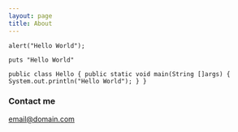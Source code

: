 ```yaml
---
layout: page
title: About
---
```


`alert("Hello World");`

`puts "Hello World"`

`public class Hello {
    public static void main(String []args) {
    System.out.println("Hello World");
    }
}`



### Contact me

[email@domain.com](mailto:email@domain.com)
